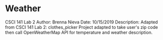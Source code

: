 # Weather
CSCI 141 Lab 2
Author: Brenna Nieva
Date: 10/15/2019
Description: Adapted from CSCI 141 Lab 2: clothes_picker
Project adapted to take user's zip code then call OpenWeatherMap API for temperature and weather description.

 
